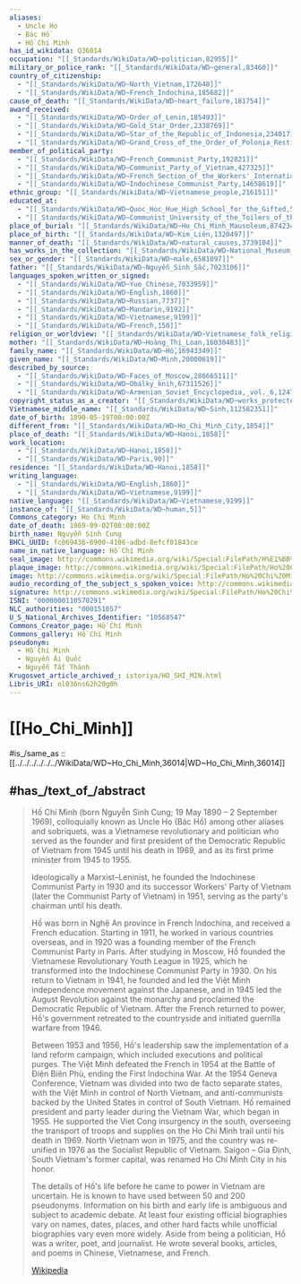 ```yaml
---
aliases:
  - Uncle Ho
  - Bác Hồ
  - Hồ Chí Minh
has_id_wikidata: Q36014
occupation: "[[_Standards/WikiData/WD~politician,82955]]"
military_or_police_rank: "[[_Standards/WikiData/WD~general,83460]]"
country_of_citizenship:
  - "[[_Standards/WikiData/WD~North_Vietnam,172640]]"
  - "[[_Standards/WikiData/WD~French_Indochina,185682]]"
cause_of_death: "[[_Standards/WikiData/WD~heart_failure,181754]]"
award_received:
  - "[[_Standards/WikiData/WD~Order_of_Lenin,185493]]"
  - "[[_Standards/WikiData/WD~Gold_Star_Order,2338769]]"
  - "[[_Standards/WikiData/WD~Star_of_the_Republic_of_Indonesia,2340171]]"
  - "[[_Standards/WikiData/WD~Grand_Cross_of_the_Order_of_Polonia_Restituta,15715257]]"
member_of_political_party:
  - "[[_Standards/WikiData/WD~French_Communist_Party,192821]]"
  - "[[_Standards/WikiData/WD~Communist_Party_of_Vietnam,427325]]"
  - "[[_Standards/WikiData/WD~French_Section_of_the_Workers'_International,1332068]]"
  - "[[_Standards/WikiData/WD~Indochinese_Communist_Party,14658619]]"
ethnic_group: "[[_Standards/WikiData/WD~Vietnamese_people,216151]]"
educated_at:
  - "[[_Standards/WikiData/WD~Quoc_Hoc_Hue_High_School_for_the_Gifted,553740]]"
  - "[[_Standards/WikiData/WD~Communist_University_of_the_Toilers_of_the_East,1144000]]"
place_of_burial: "[[_Standards/WikiData/WD~Ho_Chi_Minh_Mausoleum,874234]]"
place_of_birth: "[[_Standards/WikiData/WD~Kim_Liên,1320497]]"
manner_of_death: "[[_Standards/WikiData/WD~natural_causes,3739104]]"
has_works_in_the_collection: "[[_Standards/WikiData/WD~National_Museum_of_Vietnamese_History,5370414]]"
sex_or_gender: "[[_Standards/WikiData/WD~male,6581097]]"
father: "[[_Standards/WikiData/WD~Nguyễn_Sinh_Sắc,7023106]]"
languages_spoken_written_or_signed:
  - "[[_Standards/WikiData/WD~Yue_Chinese,7033959]]"
  - "[[_Standards/WikiData/WD~English,1860]]"
  - "[[_Standards/WikiData/WD~Russian,7737]]"
  - "[[_Standards/WikiData/WD~Mandarin,9192]]"
  - "[[_Standards/WikiData/WD~Vietnamese,9199]]"
  - "[[_Standards/WikiData/WD~French,150]]"
religion_or_worldview: "[[_Standards/WikiData/WD~Vietnamese_folk_religion,10831151]]"
mother: "[[_Standards/WikiData/WD~Hoàng_Thị_Loan,16030483]]"
family_name: "[[_Standards/WikiData/WD~Hồ,16943349]]"
given_name: "[[_Standards/WikiData/WD~Minh,20000619]]"
described_by_source:
  - "[[_Standards/WikiData/WD~Faces_of_Moscow,28666511]]"
  - "[[_Standards/WikiData/WD~Obálky_knih,67311526]]"
  - "[[_Standards/WikiData/WD~Armenian_Soviet_Encyclopedia,_vol._6,124737633]]"
copyright_status_as_a_creator: "[[_Standards/WikiData/WD~works_protected_by_copyrights,73555012]]"
Vietnamese_middle_name: "[[_Standards/WikiData/WD~Sinh,112582351]]"
date_of_birth: 1890-05-19T00:00:00Z
different_from: "[[_Standards/WikiData/WD~Ho_Chi_Minh_City,1854]]"
place_of_death: "[[_Standards/WikiData/WD~Hanoi,1858]]"
work_location:
  - "[[_Standards/WikiData/WD~Hanoi,1858]]"
  - "[[_Standards/WikiData/WD~Paris,90]]"
residence: "[[_Standards/WikiData/WD~Hanoi,1858]]"
writing_language:
  - "[[_Standards/WikiData/WD~English,1860]]"
  - "[[_Standards/WikiData/WD~Vietnamese,9199]]"
native_language: "[[_Standards/WikiData/WD~Vietnamese,9199]]"
instance_of: "[[_Standards/WikiData/WD~human,5]]"
Commons_category: Ho Chi Minh
date_of_death: 1969-09-02T00:00:00Z
birth_name: Nguyễn Sinh Cung
BHCL_UUID: fc069436-6900-4106-adbd-8efcf01843ce
name_in_native_language: Hồ Chí Minh
seal_image: http://commons.wikimedia.org/wiki/Special:FilePath/H%E1%BB%93%20Ch%C3%AD%20Minh%20%E1%BA%A5n%20%28%E8%83%A1%E5%BF%97%E6%98%8E%E5%8D%B0%29.svg
plaque_image: http://commons.wikimedia.org/wiki/Special:FilePath/Ho%20Chi%20Minh%201890-1969%20founder%20of%20modern%20Vietnam%20worked%20in%201913%20at%20the%20Carlton%20Hotel%20which%20stood%20on%20this%20site.jpg
image: http://commons.wikimedia.org/wiki/Special:FilePath/Ho%20Chi%20Minh%201946.jpg
audio_recording_of_the_subject_s_spoken_voice: http://commons.wikimedia.org/wiki/Special:FilePath/Ho%20Chi%20Minh%20reading%20the%20Proclamation%20of%20Independence%20of%20the%20Democratic%20Republic%20of%20Vietnam%20on%202%20September%201945.wav
signature: http://commons.wikimedia.org/wiki/Special:FilePath/Ho%20Chi%20Minh%20Signature.svg
ISNI: "0000000110570291"
NLC_authorities: "000151057"
U_S_National_Archives_Identifier: "10568547"
Commons_Creator_page: Hồ Chí Minh
Commons_gallery: Hồ Chí Minh
pseudonym:
  - Hồ Chí Minh
  - Nguyễn Ái Quốc
  - Nguyễn Tất Thành
Krugosvet_article_archived_: istoriya/HO_SHI_MIN.html
Libris_URI: nl036ns62h20g0h
---
```


# [[Ho_Chi_Minh]] 

#is_/same_as :: [[../../../../../../WikiData/WD~Ho_Chi_Minh,36014|WD~Ho_Chi_Minh,36014]] 

## #has_/text_of_/abstract 

> Hồ Chí Minh (born Nguyễn Sinh Cung; 19 May 1890 – 2 September 1969), 
> colloquially known as Uncle Ho (Bác Hồ) among other aliases and sobriquets, 
> was a Vietnamese revolutionary and politician who served as the founder 
> and first president of the Democratic Republic of Vietnam from 1945 
> until his death in 1969, and as its first prime minister from 1945 to 1955. 
> 
> Ideologically a Marxist–Leninist, he founded the Indochinese Communist Party in 1930 
> and its successor Workers' Party of Vietnam 
> (later the Communist Party of Vietnam) in 1951, 
> serving as the party's chairman until his death.
>
> Hồ was born in Nghệ An province in French Indochina, and received a French education. Starting in 1911, he worked in various countries overseas, and in 1920 was a founding member of the French Communist Party in Paris. After studying in Moscow, Hồ founded the Vietnamese Revolutionary Youth League in 1925, which he transformed into the Indochinese Communist Party in 1930. On his return to Vietnam in 1941, he founded and led the Việt Minh independence movement against the Japanese, and in 1945 led the August Revolution against the monarchy and proclaimed the Democratic Republic of Vietnam. After the French returned to power, Hồ's government retreated to the countryside and initiated guerrilla warfare from 1946.
>
> Between 1953 and 1956, Hồ's leadership saw the implementation of a land reform campaign, which included executions and political purges. The Việt Minh defeated the French in 1954 at the Battle of Điện Biên Phủ, ending the First Indochina War. At the 1954 Geneva Conference, Vietnam was divided into two de facto separate states, with the Việt Minh in control of North Vietnam, and anti-communists backed by the United States in control of South Vietnam. Hồ remained president and party leader during the Vietnam War, which began in 1955. He supported the Viet Cong insurgency in the south, overseeing the transport of troops and supplies on the Ho Chi Minh trail until his death in 1969. North Vietnam won in 1975, and the country was re-unified in 1976 as the Socialist Republic of Vietnam. Saigon – Gia Định, South Vietnam's former capital, was renamed Ho Chi Minh City in his honor.
>
> The details of Hồ's life before he came to power in Vietnam are uncertain. He is known to have used between 50 and 200 pseudonyms. Information on his birth and early life is ambiguous and subject to academic debate. At least four existing official biographies vary on names, dates, places, and other hard facts while unofficial biographies vary even more widely. Aside from being a politician, Hồ was a writer, poet, and journalist. He wrote several books, articles, and poems in Chinese, Vietnamese, and French.
>
> [Wikipedia](https://en.wikipedia.org/wiki/Ho%20Chi%20Minh) 

